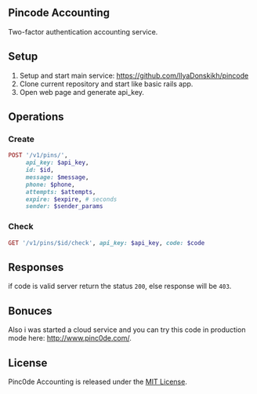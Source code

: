 ## Pincode Accounting
Two-factor authentication accounting service.

## Setup
1. Setup and start main service: https://github.com/IlyaDonskikh/pincode
2. Clone current repository and start like basic rails app.
3. Open web page and generate api_key.

## Operations

### Create
```ruby
POST '/v1/pins/', 
     api_key: $api_key, 
     id: $id, 
     message: $message, 
     phone: $phone, 
     attempts: $attempts, 
     expire: $expire, # seconds
     sender: $sender_params
```

### Check
```ruby
GET '/v1/pins/$id/check', api_key: $api_key, code: $code
```

## Responses
if code is valid server return the status ```200```, else response will be ```403```.

## Bonuces
Also i was started a cloud service and you can try this code in production mode here: http://www.pinc0de.com/. 

## License
Pinc0de Accounting is released under the [MIT License](http://www.opensource.org/licenses/MIT).

